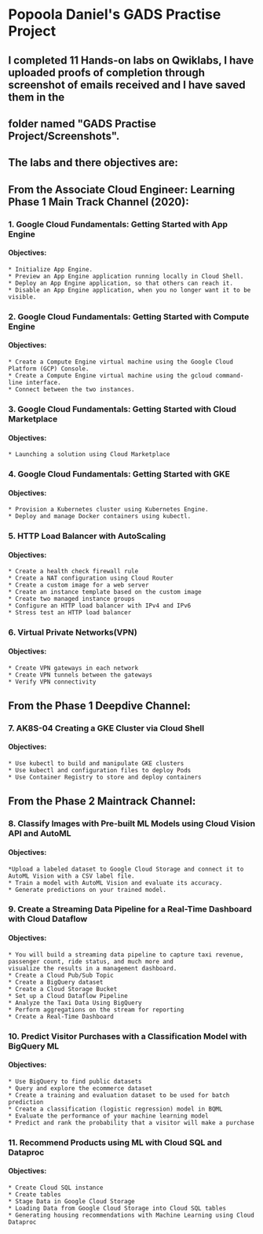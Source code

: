# Popoola Daniel's GADS Practise Project


## I completed 11 Hands-on labs on Qwiklabs, I have uploaded proofs of completion through screenshot of emails received and I have saved them in the 
## folder named "GADS Practise Project/Screenshots".


## The labs and there objectives are:

## From the Associate Cloud Engineer: Learning Phase 1 Main Track Channel (2020):
### 1. Google Cloud Fundamentals: Getting Started with App Engine
  #### Objectives:
    * Initialize App Engine.
    * Preview an App Engine application running locally in Cloud Shell.
    * Deploy an App Engine application, so that others can reach it.
    * Disable an App Engine application, when you no longer want it to be visible.
    
### 2. Google Cloud Fundamentals: Getting Started with Compute Engine
  #### Objectives:
    * Create a Compute Engine virtual machine using the Google Cloud Platform (GCP) Console.
    * Create a Compute Engine virtual machine using the gcloud command-line interface.
    * Connect between the two instances.
    
### 3. Google Cloud Fundamentals: Getting Started with Cloud Marketplace
  #### Objectives:
    * Launching a solution using Cloud Marketplace
    

### 4. Google Cloud Fundamentals: Getting Started with GKE
  #### Objectives:
    * Provision a Kubernetes cluster using Kubernetes Engine.
    * Deploy and manage Docker containers using kubectl.

### 5. HTTP Load Balancer with AutoScaling
  #### Objectives:
    * Create a health check firewall rule
    * Create a NAT configuration using Cloud Router
    * Create a custom image for a web server
    * Create an instance template based on the custom image
    * Create two managed instance groups
    * Configure an HTTP load balancer with IPv4 and IPv6
    * Stress test an HTTP load balancer

### 6. Virtual Private Networks(VPN)
  #### Objectives:
    * Create VPN gateways in each network
    * Create VPN tunnels between the gateways
    * Verify VPN connectivity

## From the Phase 1 Deepdive Channel:
### 7. AK8S-04 Creating a GKE Cluster via Cloud Shell
  #### Objectives:
    * Use kubectl to build and manipulate GKE clusters
    * Use kubectl and configuration files to deploy Pods
    * Use Container Registry to store and deploy containers

## From the Phase 2 Maintrack Channel:
### 8. Classify Images with Pre-built ML Models using Cloud Vision API and AutoML
  #### Objectives:
    *Upload a labeled dataset to Google Cloud Storage and connect it to AutoML Vision with a CSV label file.
    * Train a model with AutoML Vision and evaluate its accuracy.
    * Generate predictions on your trained model.
  
### 9. Create a Streaming Data Pipeline for a Real-Time Dashboard with Cloud Dataflow
  #### Objectives:
    * You will build a streaming data pipeline to capture taxi revenue, passenger count, ride status, and much more and 
    visualize the results in a management dashboard.
    * Create a Cloud Pub/Sub Topic
    * Create a BigQuery dataset
    * Create a Cloud Storage Bucket
    * Set up a Cloud Dataflow Pipeline
    * Analyze the Taxi Data Using BigQuery
    * Perform aggregations on the stream for reporting
    * Create a Real-Time Dashboard
  
  
### 10. Predict Visitor Purchases with a Classification Model with BigQuery ML
  #### Objectives:
    * Use BigQuery to find public datasets
    * Query and explore the ecommerce dataset
    * Create a training and evaluation dataset to be used for batch prediction
    * Create a classification (logistic regression) model in BQML
    * Evaluate the performance of your machine learning model
    * Predict and rank the probability that a visitor will make a purchase
  
### 11. Recommend Products using ML with Cloud SQL and Dataproc
  #### Objectives:
    * Create Cloud SQL instance
    * Create tables
    * Stage Data in Google Cloud Storage
    * Loading Data from Google Cloud Storage into Cloud SQL tables
    * Generating housing recommendations with Machine Learning using Cloud Dataproc

